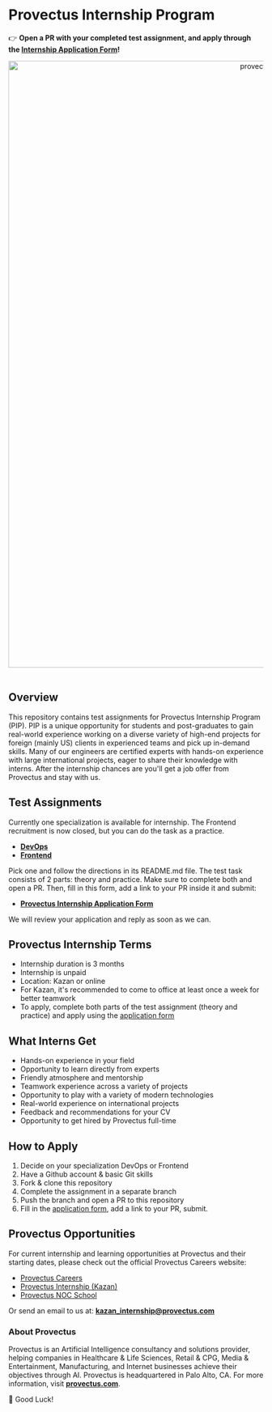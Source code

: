 # Provectus Internship Program 

:point_right:  **Open a PR with your completed test assignment, and apply through the [Internship Application Form](https://forms.gle/9d18UhCfwXK7edFJ8)!**


<p align="center">
<img src="./images/provectus-internship-feature-image.jpg" width="1200px" alt="provectus-internship-program-feature-image"/>&nbsp;
</p>


## Overview 

This repository contains test assignments for Provectus Internship Program (PIP). PIP is a unique opportunity for students and post-graduates to gain real-world experience working on a diverse variety of high-end projects for foreign (mainly US) clients in experienced teams and pick up in-demand skills. Many of our engineers are certified experts with hands-on experience with large international projects, eager to share their knowledge with interns. After the internship chances are you'll get a job offer from Provectus and stay with us.    

## Test Assignments

Currently one specialization is available for internship. The Frontend recruitment is now closed, but you can do the task as a practice. 

- **[DevOps](./devops)**
- **[Frontend](./frontend)**

Pick one and follow the directions in its README.md file.
The test task consists of 2 parts: theory and practice. 
Make sure to complete both and open a PR. Then, fill in this form, add a link to your PR inside it and submit: 

- **[Provectus Internship Application Form](https://forms.gle/9d18UhCfwXK7edFJ8)**

We will review your application and reply as soon as we can. 


## Provectus Internship Terms 

- Internship duration is 3 months
- Internship is unpaid
- Location: Kazan or online
- For Kazan, it's recommended to come to office at least once a week for better teamwork
- To apply, complete both parts of the test assignment (theory and practice) and apply using the [application form](https://forms.gle/9d18UhCfwXK7edFJ8) 

## What Interns Get

- Hands-on experience in your field
- Opportunity to learn directly from experts
- Friendly atmosphere and mentorship
- Teamwork experience across a variety of projects 
- Opportunity to play with a variety of modern technologies
- Real-world experience on international projects
- Feedback and recommendations for your CV
- Opportunity to get hired by Provectus full-time

## How to Apply 

1. Decide on your specialization DevOps or Frontend
2. Have a Github account & basic Git skills
3. Fork & clone this repository 
4. Complete the assignment in a separate branch
5. Push the branch and open a PR to this repository
6. Fill in the [application form](https://forms.gle/9d18UhCfwXK7edFJ8), add a link to your PR, submit. 

## Provectus Opportunities

For current internship and learning opportunities at Provectus and their starting dates, please check out the official Provectus Careers website: 

- [Provectus Careers](https://careers.provectus.com/)
- [Provectus Internship (Kazan)](https://careers.provectus.com/internship/)
- [Provectus NOC School](https://careers.provectus.com/noc-school2-provectus/)

Or send an email to us at: **kazan_internship@provectus.com**

### About Provectus
Provectus is an Artificial Intelligence consultancy and solutions provider, helping companies in Healthcare & Life Sciences, Retail & CPG, Media & Entertainment, Manufacturing, and Internet businesses achieve their objectives through AI. Provectus is headquartered in Palo Alto, CA. For more information, visit **[provectus.com](https://provectus.com/)**.


:tada: Good Luck!
